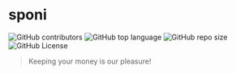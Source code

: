 # sponi

![GitHub contributors](https://img.shields.io/github/contributors/hardingadonis/sponi)
![GitHub top language](https://img.shields.io/github/languages/top/hardingadonis/sponi)
![GitHub repo size](https://img.shields.io/github/repo-size/hardingadonis/sponi)
![GitHub License](https://img.shields.io/github/license/hardingadonis/sponi)

> Keeping your money is our pleasure!
